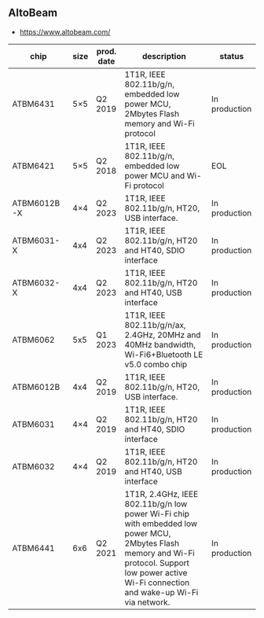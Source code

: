 AltoBeam
--------
- https://www.altobeam.com/

| chip        | size | prod. date | description                                                                                                                                                                                        | status        |
|-------------|------|------------|----------------------------------------------------------------------------------------------------------------------------------------------------------------------------------------------------|---------------|
| ATBM6431    | 5×5  | Q2 2019    | 1T1R, IEEE 802.11b/g/n, embedded low power MCU, 2Mbytes Flash memory and Wi-Fi protocol                                                                                                            | In production |
| ATBM6421    | 5×5  | Q2 2018    | 1T1R, IEEE 802.11b/g/n, embedded low power MCU and Wi-Fi protocol                                                                                                                                  | EOL           |
| ATBM6012B-X | 4×4  | Q2 2023    | 1T1R, IEEE 802.11b/g/n, HT20, USB interface.                                                                                                                                                       | In production |
| ATBM6031-X  | 4x4  | Q2 2023    | 1T1R, IEEE 802.11b/g/n, HT20 and HT40, SDIO interface                                                                                                                                              | In production |
| ATBM6032-X  | 4x4  | Q2 2023    | 1T1R, IEEE 802.11b/g/n, HT20 and HT40, USB interface                                                                                                                                               | In production |
| ATBM6062    | 5x5  | Q1 2023    | 1T1R, IEEE 802.11b/g/n/ax, 2.4GHz, 20MHz and 40MHz bandwidth, Wi-Fi6+Bluetooth LE v5.0 combo chip                                                                                                  | In production |
| ATBM6012B   | 4x4  | Q2 2019    | 1T1R, IEEE 802.11b/g/n, HT20, USB interface.                                                                                                                                                       | In production |
| ATBM6031    | 4×4  | Q2 2019    | 1T1R, IEEE 802.11b/g/n, HT20 and HT40, SDIO interface                                                                                                                                              | In production |
| ATBM6032    | 4×4  | Q2 2019    | 1T1R, IEEE 802.11b/g/n, HT20 and HT40, USB interface                                                                                                                                               | In production |
| ATBM6441    | 6x6  | Q2 2021    | 1T1R, 2.4GHz, IEEE 802.11b/g/n low power Wi-Fi chip with embedded low power MCU, 2Mbytes Flash memory and Wi-Fi protocol. Support low power active Wi-Fi connection and wake-up Wi-Fi via network. | In production |
